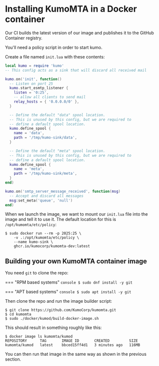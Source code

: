 # Installing KumoMTA in a Docker container

Our CI builds the latest version of our image and publishes it
to the GitHub Container registry.

You'll need a policy script in order to start kumo.

Create a file named `init.lua` with these contents:

```lua
local kumo = require 'kumo'
-- This config acts as a sink that will discard all received mail

kumo.on('init', function()
  -- Listen on port 25
  kumo.start_esmtp_listener {
    listen = '0:25',
    -- allow all clients to send mail
    relay_hosts = { '0.0.0.0/0' },
  }

  -- Define the default "data" spool location.
  -- This is unused by this config, but we are required to
  -- define a default spool location.
  kumo.define_spool {
    name = 'data',
    path = '/tmp/kumo-sink/data',
  }

  -- Define the default "meta" spool location.
  -- This is unused by this config, but we are required to
  -- define a default spool location.
  kumo.define_spool {
    name = 'meta',
    path = '/tmp/kumo-sink/meta',
  }
end)

kumo.on('smtp_server_message_received', function(msg)
  -- Accept and discard all messages
  msg:set_meta('queue', 'null')
end)
```

When we launch the image, we want to mount our `init.lua` file into the image
and tell it to use it.  The default location for this is `/opt/kumomta/etc/policy`:

```console
$ sudo docker run --rm -p 2025:25 \
    -v .:/opt/kumomta/etc/policy \
    --name kumo-sink \
    ghcr.io/kumocorp/kumomta-dev:latest
```

## Building your own KumoMTA container image

You need `git` to clone the repo:

=== "RPM based systems"
    ```console
    $ sudo dnf install -y git
    ```

=== "APT based systems"
    ```console
    $ sudo apt install -y git
    ```

Then clone the repo and run the image builder script:

```console
$ git clone https://github.com/KumoCorp/kumomta.git
$ cd kumomta
$ sudo ./docker/kumod/build-docker-image.sh
```

This should result in something roughly like this:

```console
$ docker image ls kumomta/kumod
REPOSITORY      TAG       IMAGE ID       CREATED         SIZE
kumomta/kumod   latest    bbced15ff4d1   3 minutes ago   116MB
```

You can then run that image in the same way as shown in the previous section.

